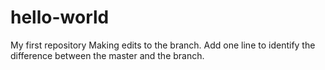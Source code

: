 # hello-world
My first repository
Making edits to the branch.
Add one line to identify the difference between the master and the branch.
